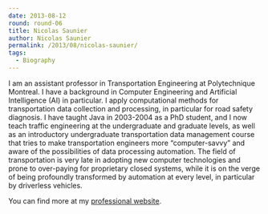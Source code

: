 ```yaml
---
date: 2013-08-12
round: round-06
title: Nicolas Saunier
author: Nicolas Saunier
permalink: /2013/08/nicolas-saunier/
tags:
  - Biography
---
```

I am an assistant professor in Transportation Engineering at Polytechnique Montreal. I have a background in Computer Engineering and Artificial Intelligence (AI) in particular. I apply computational methods for transportation data collection and processing, in particular for road safety diagnosis. I have taught Java in 2003-2004 as a PhD student, and I now teach traffic engineering at the undergraduate and graduate levels, as well as an introductory undergraduate transportation data management course that tries to make transportation engineers more &#8220;computer-savvy&#8221; and aware of the possibilities of data processing automation. The field of transportation is very late in adopting new computer technologies and prone to over-paying for proprietary closed systems, while it is on the verge of being profoundly transformed by automation at every level, in particular by driverless vehicles.

You can find more at my [professional website][1].

 [1]: http://nicolas.saunier.confins.net
